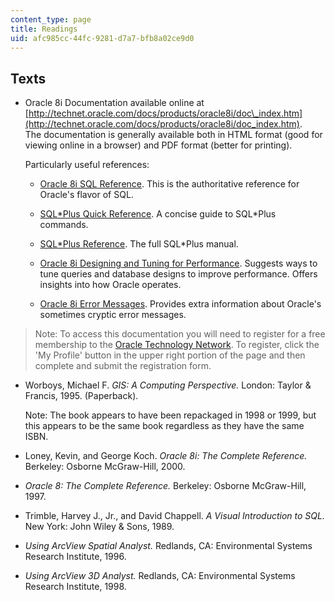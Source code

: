 ```yaml
---
content_type: page
title: Readings
uid: afc985cc-44fc-9281-d7a7-bfb8a02ce9d0
---
```


Texts
-----

*   Oracle 8i Documentation available online at [http://technet.oracle.com/docs/products/oracle8i/doc\_index.htm](http://technet.oracle.com/docs/products/oracle8i/doc_index.htm).  
    The documentation is generally available both in HTML format (good for viewing online in a browser) and PDF format (better for printing).  
      
    Particularly useful references:
    *   [Oracle 8i SQL Reference](http://technet.oracle.com/docs/products/oracle8i/doc_library/817_doc/server.817/a85397/toc.htm). This is the authoritative reference for Oracle's flavor of SQL.  
          
        
    *   [SQL\*Plus Quick Reference](http://technet.oracle.com/docs/products/oracle8i/doc_library/817_doc/server.817/a82951/toc.htm). A concise guide to SQL\*Plus commands.  
          
        
    *   [SQL\*Plus Reference](http://technet.oracle.com/docs/products/oracle8i/doc_library/817_doc/server.817/a82950/toc.htm). The full SQL\*Plus manual.  
          
        
    *   [Oracle 8i Designing and Tuning for Performance](http://technet.oracle.com/docs/products/oracle8i/doc_library/817_doc/server.817/a76992/toc.htm). Suggests ways to tune queries and database designs to improve performance. Offers insights into how Oracle operates.  
          
        
    *   [Oracle 8i Error Messages](http://technet.oracle.com/docs/products/oracle8i/doc_library/817_doc/server.817/a76999/toc.htm). Provides extra information about Oracle's sometimes cryptic error messages.  
        

> Note: To access this documentation you will need to register for a free membership to the [Oracle Technology Network](http://technet.oracle.com/). To register, click the 'My Profile' button in the upper right portion of the page and then complete and submit the registration form.

*   Worboys, Michael F. _GIS: A Computing Perspective._ London: Taylor & Francis, 1995. (Paperback).  
      
    Note: The book appears to have been repackaged in 1998 or 1999, but this appears to be the same book regardless as they have the same ISBN.  
      
    
*   Loney, Kevin, and George Koch. _Oracle 8i: The Complete Reference._ Berkeley: Osborne McGraw-Hill, 2000.  
      
    
*   _Oracle 8: The Complete Reference._ Berkeley: Osborne McGraw-Hill, 1997.  
      
    
*   Trimble, Harvey J., Jr., and David Chappell. _A Visual Introduction to SQL._ New York: John Wiley & Sons, 1989.  
      
    
*   _Using ArcView Spatial Analyst._ Redlands, CA: Environmental Systems Research Institute, 1996.  
      
    
*   _Using ArcView 3D Analyst._ Redlands, CA: Environmental Systems Research Institute, 1998.